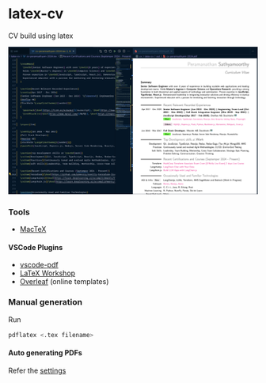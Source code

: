 # latex-cv

CV build using latex

![CV using Latex](images/latex-cv2.png)

### Tools

- [MacTeX](https://tug.org/mactex/)

#### VSCode Plugins

- [vscode-pdf](https://marketplace.visualstudio.com/items?itemName=tomoki1207.pdf)
- [LaTeX Workshop](https://marketplace.visualstudio.com/items?itemName=James-Yu.latex-workshop)
- [Overleaf](https://marketplace.visualstudio.com/items?itemName=iamhyc.overleaf-workshop) (online templates)

### Manual generation

Run

```sh
pdflatex <.tex filename>
```

#### Auto generating PDFs

Refer the [settings](vscode/settings.json)
